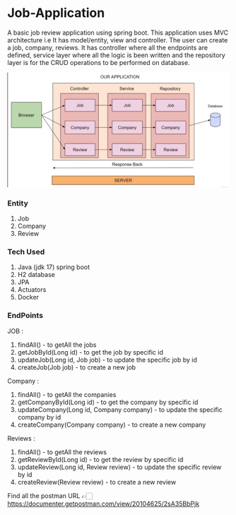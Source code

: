 # Job-Application
A basic job review application using spring boot. This application uses MVC architecture i.e It has model/entity, view and controller.
The user can create a job, company, reviews. It has controller where all the endpoints are defined, service layer where all the logic is been written 
and the repository layer is for the CRUD operations to be performed on database. 

![img.png](img.png)

### Entity
1. Job
2. Company
3. Review

### Tech Used
1. Java (jdk 17) spring boot 
2. H2 database
3. JPA
4. Actuators
5. Docker

### EndPoints
JOB :
1. findAll() - to getAll the jobs
2. getJobById(Long id) - to get the job by specific id
3. updateJob(Long id, Job job) - to update the specific job by id
4. createJob(Job job) - to create a new job

Company :
1. findAll() - to getAll the companies
2. getCompanyById(Long id) - to get the company by specific id
3. updateCompany(Long id, Company company) - to update the specific company by id
4. createCompany(Company company) - to create a new company

Reviews :
1. findAll() - to getAll the reviews
2. getReviewById(Long id) - to get the review by specific id
3. updateReview(Long id, Review review) - to update the specific review by id
4. createReview(Review review) - to create a new review

Find all the postman URL 👉🏻 https://documenter.getpostman.com/view/20104625/2sA35BbPjk
